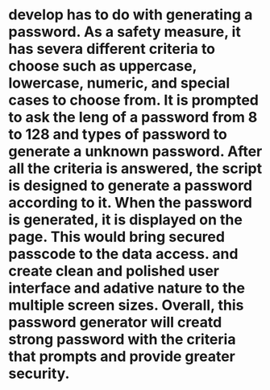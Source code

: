 # develop has to do with generating a password. As a safety measure, it has severa different criteria to choose such as uppercase, lowercase, numeric, and special cases to choose from. It is prompted to ask the leng of a password from 8 to 128 and types of password to generate a unknown password. After all the criteria is answered, the script is designed to generate a password according to it. When the password is generated, it is displayed on the page. This would bring secured passcode to the data access. and create clean and polished user interface and adative nature to the multiple screen sizes. Overall, this password generator will creatd strong password with the criteria that prompts and provide greater security. 



